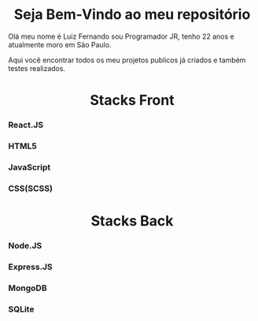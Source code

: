<h1 align ="center"> Seja Bem-Vindo ao meu repositório</h1>
<p>Olá meu nome é Luiz Fernando sou Programador JR, tenho 22 anos e atualmente moro em São Paulo.</p>
<span>Aqui você encontrar todos os meu projetos publicos já criados e também testes realizados.</span>

<h1 align ="center"> Stacks Front</h1>

<h3>React.JS</h3>
<h3>HTML5</h3>
<h3>JavaScript</h3>
<h3>CSS(SCSS)</h3>

<h1 align ="center"> Stacks Back</h1>

<h3>Node.JS</h3>
<h3>Express.JS</h3>
<h3>MongoDB</h3>
<h3>SQLite</h3>

